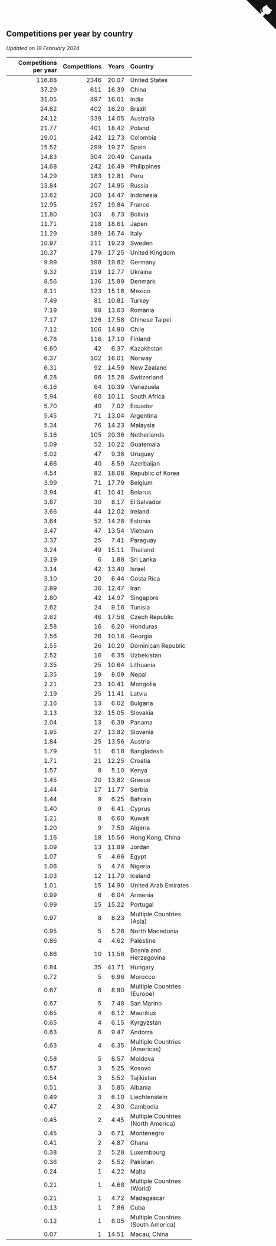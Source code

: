 ## Competitions per year by country

*Updated on 19 February 2024*

| Competitions per year | Competitions | Years | Country |
| ---: | ---: | ---: | :--- |
| 116.88 | 2346 | 20.07 | United States |
| 37.29 | 611 | 16.39 | China |
| 31.05 | 497 | 16.01 | India |
| 24.82 | 402 | 16.20 | Brazil |
| 24.12 | 339 | 14.05 | Australia |
| 21.77 | 401 | 18.42 | Poland |
| 19.01 | 242 | 12.73 | Colombia |
| 15.52 | 299 | 19.27 | Spain |
| 14.83 | 304 | 20.49 | Canada |
| 14.68 | 242 | 16.49 | Philippines |
| 14.29 | 183 | 12.81 | Peru |
| 13.84 | 207 | 14.95 | Russia |
| 13.82 | 200 | 14.47 | Indonesia |
| 12.95 | 257 | 19.84 | France |
| 11.80 | 103 | 8.73 | Bolivia |
| 11.71 | 218 | 18.61 | Japan |
| 11.29 | 189 | 16.74 | Italy |
| 10.97 | 211 | 19.23 | Sweden |
| 10.37 | 179 | 17.25 | United Kingdom |
| 9.99 | 198 | 19.82 | Germany |
| 9.32 | 119 | 12.77 | Ukraine |
| 8.56 | 136 | 15.89 | Denmark |
| 8.11 | 123 | 15.16 | Mexico |
| 7.49 | 81 | 10.81 | Turkey |
| 7.19 | 98 | 13.63 | Romania |
| 7.17 | 126 | 17.58 | Chinese Taipei |
| 7.12 | 106 | 14.90 | Chile |
| 6.78 | 116 | 17.10 | Finland |
| 6.60 | 42 | 6.37 | Kazakhstan |
| 6.37 | 102 | 16.01 | Norway |
| 6.31 | 92 | 14.59 | New Zealand |
| 6.28 | 96 | 15.28 | Switzerland |
| 6.16 | 64 | 10.39 | Venezuela |
| 5.94 | 60 | 10.11 | South Africa |
| 5.70 | 40 | 7.02 | Ecuador |
| 5.45 | 71 | 13.04 | Argentina |
| 5.34 | 76 | 14.23 | Malaysia |
| 5.16 | 105 | 20.36 | Netherlands |
| 5.09 | 52 | 10.22 | Guatemala |
| 5.02 | 47 | 9.36 | Uruguay |
| 4.66 | 40 | 8.59 | Azerbaijan |
| 4.54 | 82 | 18.08 | Republic of Korea |
| 3.99 | 71 | 17.79 | Belgium |
| 3.94 | 41 | 10.41 | Belarus |
| 3.67 | 30 | 8.17 | El Salvador |
| 3.66 | 44 | 12.02 | Ireland |
| 3.64 | 52 | 14.28 | Estonia |
| 3.47 | 47 | 13.54 | Vietnam |
| 3.37 | 25 | 7.41 | Paraguay |
| 3.24 | 49 | 15.11 | Thailand |
| 3.19 | 6 | 1.88 | Sri Lanka |
| 3.14 | 42 | 13.40 | Israel |
| 3.10 | 20 | 6.44 | Costa Rica |
| 2.89 | 36 | 12.47 | Iran |
| 2.80 | 42 | 14.97 | Singapore |
| 2.62 | 24 | 9.16 | Tunisia |
| 2.62 | 46 | 17.58 | Czech Republic |
| 2.58 | 16 | 6.20 | Honduras |
| 2.56 | 26 | 10.16 | Georgia |
| 2.55 | 26 | 10.20 | Dominican Republic |
| 2.52 | 16 | 6.35 | Uzbekistan |
| 2.35 | 25 | 10.64 | Lithuania |
| 2.35 | 19 | 8.09 | Nepal |
| 2.21 | 23 | 10.41 | Mongolia |
| 2.19 | 25 | 11.41 | Latvia |
| 2.16 | 13 | 6.02 | Bulgaria |
| 2.13 | 32 | 15.05 | Slovakia |
| 2.04 | 13 | 6.39 | Panama |
| 1.95 | 27 | 13.82 | Slovenia |
| 1.84 | 25 | 13.56 | Austria |
| 1.79 | 11 | 6.16 | Bangladesh |
| 1.71 | 21 | 12.25 | Croatia |
| 1.57 | 8 | 5.10 | Kenya |
| 1.45 | 20 | 13.82 | Greece |
| 1.44 | 17 | 11.77 | Serbia |
| 1.44 | 9 | 6.25 | Bahrain |
| 1.40 | 9 | 6.41 | Cyprus |
| 1.21 | 8 | 6.60 | Kuwait |
| 1.20 | 9 | 7.50 | Algeria |
| 1.16 | 18 | 15.56 | Hong Kong, China |
| 1.09 | 13 | 11.89 | Jordan |
| 1.07 | 5 | 4.66 | Egypt |
| 1.06 | 5 | 4.74 | Nigeria |
| 1.03 | 12 | 11.70 | Iceland |
| 1.01 | 15 | 14.90 | United Arab Emirates |
| 0.99 | 6 | 6.04 | Armenia |
| 0.99 | 15 | 15.22 | Portugal |
| 0.97 | 8 | 8.23 | Multiple Countries (Asia) |
| 0.95 | 5 | 5.26 | North Macedonia |
| 0.86 | 4 | 4.62 | Palestine |
| 0.86 | 10 | 11.56 | Bosnia and Herzegovina |
| 0.84 | 35 | 41.71 | Hungary |
| 0.72 | 5 | 6.96 | Morocco |
| 0.67 | 6 | 8.90 | Multiple Countries (Europe) |
| 0.67 | 5 | 7.48 | San Marino |
| 0.65 | 4 | 6.12 | Mauritius |
| 0.65 | 4 | 6.15 | Kyrgyzstan |
| 0.63 | 6 | 9.47 | Andorra |
| 0.63 | 4 | 6.35 | Multiple Countries (Americas) |
| 0.58 | 5 | 8.57 | Moldova |
| 0.57 | 3 | 5.25 | Kosovo |
| 0.54 | 3 | 5.52 | Tajikistan |
| 0.51 | 3 | 5.85 | Albania |
| 0.49 | 3 | 6.10 | Liechtenstein |
| 0.47 | 2 | 4.30 | Cambodia |
| 0.45 | 2 | 4.45 | Multiple Countries (North America) |
| 0.45 | 3 | 6.71 | Montenegro |
| 0.41 | 2 | 4.87 | Ghana |
| 0.38 | 2 | 5.28 | Luxembourg |
| 0.36 | 2 | 5.52 | Pakistan |
| 0.24 | 1 | 4.22 | Malta |
| 0.21 | 1 | 4.68 | Multiple Countries (World) |
| 0.21 | 1 | 4.72 | Madagascar |
| 0.13 | 1 | 7.86 | Cuba |
| 0.12 | 1 | 8.05 | Multiple Countries (South America) |
| 0.07 | 1 | 14.51 | Macau, China |


<a href="https://github.com/jonatanklosko/wca_statistics" class="github-corner" aria-label="View source on Github"><svg width="80" height="80" viewBox="0 0 250 250" style="fill:#151513; color:#fff; position: absolute; top: 0; border: 0; right: 0;" aria-hidden="true"><path d="M0,0 L115,115 L130,115 L142,142 L250,250 L250,0 Z"></path><path d="M128.3,109.0 C113.8,99.7 119.0,89.6 119.0,89.6 C122.0,82.7 120.5,78.6 120.5,78.6 C119.2,72.0 123.4,76.3 123.4,76.3 C127.3,80.9 125.5,87.3 125.5,87.3 C122.9,97.6 130.6,101.9 134.4,103.2" fill="currentColor" style="transform-origin: 130px 106px;" class="octo-arm"></path><path d="M115.0,115.0 C114.9,115.1 118.7,116.5 119.8,115.4 L133.7,101.6 C136.9,99.2 139.9,98.4 142.2,98.6 C133.8,88.0 127.5,74.4 143.8,58.0 C148.5,53.4 154.0,51.2 159.7,51.0 C160.3,49.4 163.2,43.6 171.4,40.1 C171.4,40.1 176.1,42.5 178.8,56.2 C183.1,58.6 187.2,61.8 190.9,65.4 C194.5,69.0 197.7,73.2 200.1,77.6 C213.8,80.2 216.3,84.9 216.3,84.9 C212.7,93.1 206.9,96.0 205.4,96.6 C205.1,102.4 203.0,107.8 198.3,112.5 C181.9,128.9 168.3,122.5 157.7,114.1 C157.9,116.9 156.7,120.9 152.7,124.9 L141.0,136.5 C139.8,137.7 141.6,141.9 141.8,141.8 Z" fill="currentColor" class="octo-body"></path></svg></a><style>.github-corner:hover .octo-arm{animation:octocat-wave 560ms ease-in-out}@keyframes octocat-wave{0%,100%{transform:rotate(0)}20%,60%{transform:rotate(-25deg)}40%,80%{transform:rotate(10deg)}}@media (max-width:500px){.github-corner:hover .octo-arm{animation:none}.github-corner .octo-arm{animation:octocat-wave 560ms ease-in-out}}</style>
